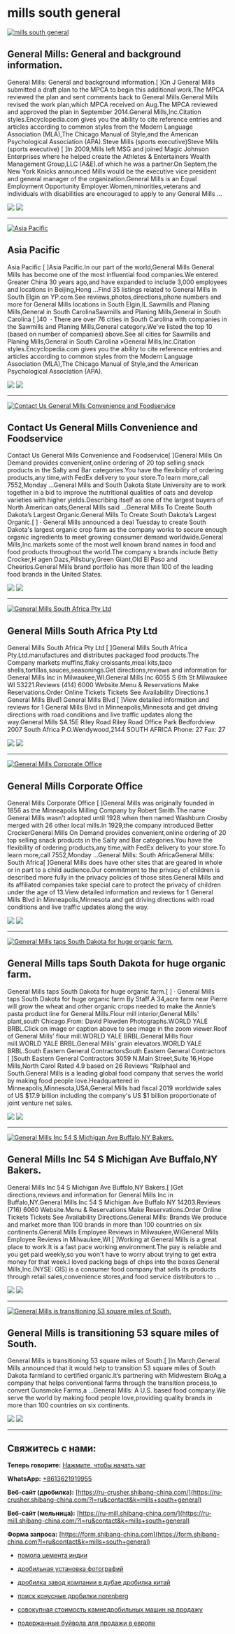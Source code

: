 # mills south general

<a href="https://swt.shibang-china.com/?l=ru&img&k=mills+south+general" target="_blank">![mills south general](http://static.shibang-china.com/all-800x300/849.jpg)</a>

## General Mills: General and background information.
General Mills: General and background information.[ ]On J General Mills submitted a draft plan to the MPCA to begin this additional work.The MPCA reviewed the plan and sent comments back to General Mills.General Mills revised the work plan,which MPCA received on Aug.The MPCA reviewed and approved the plan in September 2014.General Mills,Inc.Citation styles.Encyclopedia.com gives you the ability to cite reference entries and articles according to common styles from the Modern Language Association (MLA),The Chicago Manual of Style,and the American Psychological Association (APA).Steve Mills (sports executive)Steve Mills (sports executive) [ ]In 2009,Mills left MSG and joined Magic Johnson Enterprises where he helped create the Athletes &amp; Entertainers Wealth Management Group,LLC (A&amp;E).of which he was a partner.On Septem,the New York Knicks announced Mills would be the executive vice president and general manager of the organization.General Mills is an Equal Employment Opportunity Employer.Women,minorities,veterans and individuals with disabilities are encouraged to apply to any General Mills …


<a href="https://whatsapp.shibangsoft.com/WhatsApp.php" target="_blank" title="WhatsApp">![](http://static.shibang-china.com/icon/whatsapp.png)</a> <a href="https://swt.shibang-china.com/?l=ru&icon&k=mills+south+general" target="_blank">![](http://static.shibang-china.com/icon/chat-ru.png)</a>

---

<a href="https://swt.shibang-china.com/?l=ru&img&k=mills+south+general" target="_blank">![Asia Pacific](http://static.shibang-china.com/all-800x300/1387.jpg)</a>

## Asia Pacific
Asia Pacific [ ]Asia Pacific.In our part of the world,General Mills General Mills has become one of the most influential food companies.We entered Greater China 30 years ago,and have expanded to include 3,000 employees and locations in Beijing,Hong …Find 35 listings related to General Mills in South Elgin on YP.com.See reviews,photos,directions,phone numbers and more for General Mills locations in South Elgin,IL.Sawmills and Planing Mills,General in South CarolinaSawmills and Planing Mills,General in South Carolina [ ]40 &nbsp;&#0183;&#32;There are over 76 cities in South Carolina with companies in the Sawmills and Planing Mills,General category.We've listed the top 10 (based on number of companies) above.See all cities for Sawmills and Planing Mills,General in South Carolina &#187;General Mills,Inc.Citation styles.Encyclopedia.com gives you the ability to cite reference entries and articles according to common styles from the Modern Language Association (MLA),The Chicago Manual of Style,and the American Psychological Association (APA).


<a href="https://whatsapp.shibangsoft.com/WhatsApp.php" target="_blank" title="WhatsApp">![](http://static.shibang-china.com/icon/whatsapp.png)</a> <a href="https://swt.shibang-china.com/?l=ru&icon&k=mills+south+general" target="_blank">![](http://static.shibang-china.com/icon/chat-ru.png)</a>

---

<a href="https://swt.shibang-china.com/?l=ru&img&k=mills+south+general" target="_blank">![Contact Us General Mills Convenience and Foodservice](http://static.shibang-china.com/all-800x300/142.jpg)</a>

## Contact Us General Mills Convenience and Foodservice
Contact Us General Mills Convenience and Foodservice[ ]General Mills On Demand provides convenient,online ordering of 20 top selling snack products in the Salty and Bar categories.You have the flexibility of ordering products,any time,with FedEx delivery to your store.To learn more,call 7552,Monday …General Mills and South Dakota State University are to work together in a bid to improve the nutritional qualities of oats and develop varieties with higher yields.Describing itself as one of the largest buyers of North American oats,General Mills said …General Mills To Create South Dakota’s Largest Organic.General Mills To Create South Dakota’s Largest Organic.[ ]&nbsp;&#0183;&#32;General Mills announced a deal Tuesday to create South Dakota's largest organic crop farm as the company works to secure enough organic ingredients to meet growing consumer demand worldwide.General Mills,Inc.markets some of the most well known brand names in food and food products throughout the world.The company s brands include Betty Crocker,H agen Dazs,Pillsbury,Green Giant,Old El Paso and Cheerios.General Mills brand portfolio has more than 100 of the leading food brands in the United States.


<a href="https://whatsapp.shibangsoft.com/WhatsApp.php" target="_blank" title="WhatsApp">![](http://static.shibang-china.com/icon/whatsapp.png)</a> <a href="https://swt.shibang-china.com/?l=ru&icon&k=mills+south+general" target="_blank">![](http://static.shibang-china.com/icon/chat-ru.png)</a>

---

<a href="https://swt.shibang-china.com/?l=ru&img&k=mills+south+general" target="_blank">![General Mills South Africa Pty Ltd](http://static.shibang-china.com/all-800x300/310.jpg)</a>

## General Mills South Africa Pty Ltd
General Mills South Africa Pty Ltd [ ]General Mills South Africa Pty.Ltd.manufactures and distributes packaged food products.The Company markets muffins,flaky croissants,meal kits,taco shells,tortillas,sauces,seasonings.Get directions,reviews and information for General Mills Inc in Milwaukee,WI.General Mills Inc 6055 S 6th St Milwaukee WI 53221.Reviews (414) 6000 Website.Menu &amp; Reservations Make Reservations.Order Online Tickets Tickets See Availability Directions.1 General Mills Blvd1 General Mills Blvd [ ]View detailed information and reviews for 1 General Mills Blvd in Minneapolis,Minnesota and get driving directions with road conditions and live traffic updates along the way.General Mills SA.15E Riley Road Riley Road Office Park Bedfordview 2007 South Africa P.O.Wendywood,2144 SOUTH AFRICA Phone: 27 Fax: 27


<a href="https://whatsapp.shibangsoft.com/WhatsApp.php" target="_blank" title="WhatsApp">![](http://static.shibang-china.com/icon/whatsapp.png)</a> <a href="https://swt.shibang-china.com/?l=ru&icon&k=mills+south+general" target="_blank">![](http://static.shibang-china.com/icon/chat-ru.png)</a>

---

<a href="https://swt.shibang-china.com/?l=ru&img&k=mills+south+general" target="_blank">![General Mills Corporate Office](http://static.shibang-china.com/all-800x300/729.jpg)</a>

## General Mills Corporate Office
General Mills Corporate Office [ ]General Mills was originally founded in 1856 as the Minneapolis Milling Company by Robert Smith.The name General Mills wasn’t adopted until 1928 when then named Washburn Crosby merged with 26 other local mills.In 1929,the company introduced Better CrockerGeneral Mills On Demand provides convenient,online ordering of 20 top selling snack products in the Salty and Bar categories.You have the flexibility of ordering products,any time,with FedEx delivery to your store.To learn more,call 7552,Monday …General Mills: South AfricaGeneral Mills: South Africa[ ]General Mills does have other sites that are geared in whole or in part to a child audience.Our commitment to the privacy of children is described more fully in the privacy policies of those sites.General Mills and its affiliated companies take special care to protect the privacy of children under the age of 13.View detailed information and reviews for 1 General Mills Blvd in Minneapolis,Minnesota and get driving directions with road conditions and live traffic updates along the way.


<a href="https://whatsapp.shibangsoft.com/WhatsApp.php" target="_blank" title="WhatsApp">![](http://static.shibang-china.com/icon/whatsapp.png)</a> <a href="https://swt.shibang-china.com/?l=ru&icon&k=mills+south+general" target="_blank">![](http://static.shibang-china.com/icon/chat-ru.png)</a>

---

<a href="https://swt.shibang-china.com/?l=ru&img&k=mills+south+general" target="_blank">![General Mills taps South Dakota for huge organic farm.](http://static.shibang-china.com/all-800x300/187.jpg)</a>

## General Mills taps South Dakota for huge organic farm.
General Mills taps South Dakota for huge organic farm.[ ]&nbsp;&#0183;&#32;General Mills taps South Dakota for huge organic farm By Staff.A 34,acre farm near Pierre will grow the wheat and other organic crops needed to make the Annie’s pasta product line for General Mills.Flour mill interior,General Mills' plant,south Chicago.From: David Plowden Photographs.WORLD YALE BRBL.Click on image or caption above to see image in the zoom viewer.Roof of General Mills' flour mill.WORLD YALE BRBL.General Mills flour mill.WORLD YALE BRBL.General Mills' grain elevators.WORLD YALE BRBL.South Eastern General ContractorsSouth Eastern General Contractors [ ]South Eastern General Contractors 3059 N.Main Street,Suite 16,Hope Mills,North Carol Rated 4.9 based on 26 Reviews &quot;Ralphael and South.General Mills is a leading global food company that serves the world by making food people love.Headquartered in Minneapolis,Minnesota,USA,General Mills had fiscal 2019 worldwide sales of US $17.9 billion including the company's US $1 billion proportionate of joint venture net sales.


<a href="https://whatsapp.shibangsoft.com/WhatsApp.php" target="_blank" title="WhatsApp">![](http://static.shibang-china.com/icon/whatsapp.png)</a> <a href="https://swt.shibang-china.com/?l=ru&icon&k=mills+south+general" target="_blank">![](http://static.shibang-china.com/icon/chat-ru.png)</a>

---

<a href="https://swt.shibang-china.com/?l=ru&img&k=mills+south+general" target="_blank">![General Mills Inc 54 S Michigan Ave Buffalo,NY Bakers.](http://static.shibang-china.com/all-800x300/1359.jpg)</a>

## General Mills Inc 54 S Michigan Ave Buffalo,NY Bakers.
General Mills Inc 54 S Michigan Ave Buffalo,NY Bakers.[ ]Get directions,reviews and information for General Mills Inc in Buffalo,NY.General Mills Inc 54 S Michigan Ave Buffalo NY 14203.Reviews (716) 6060 Website.Menu &amp; Reservations Make Reservations.Order Online Tickets Tickets See Availability Directions.General Mills: Brands We produce and market more than 100 brands in more than 100 countries on six continents.General Mills Employee Reviews in Milwaukee,WIGeneral Mills Employee Reviews in Milwaukee,WI [ ]Working at General Mills is a great place to work.It is a fast pace working environment.The pay is reliable and you get paid weekly,so you won't have to worry about trying to get extra money for that week.I loved packing bags of chips into the boxes.General Mills,Inc.(NYSE: GIS) is a consumer food company that sells its products through retail sales,convenience stores,and food service distributors to …


<a href="https://whatsapp.shibangsoft.com/WhatsApp.php" target="_blank" title="WhatsApp">![](http://static.shibang-china.com/icon/whatsapp.png)</a> <a href="https://swt.shibang-china.com/?l=ru&icon&k=mills+south+general" target="_blank">![](http://static.shibang-china.com/icon/chat-ru.png)</a>

---

<a href="https://swt.shibang-china.com/?l=ru&img&k=mills+south+general" target="_blank">![General Mills is transitioning 53 square miles of South.](http://static.shibang-china.com/all-800x300/1229.jpg)</a>

## General Mills is transitioning 53 square miles of South.
General Mills is transitioning 53 square miles of South.[ ]In March,General Mills announced that it would help to transition 53 square miles of South Dakota farmland to certified organic.It’s partnering with Midwestern BioAg,a company that helps conventional farms through the transition process,to convert Gunsmoke Farms,a …General Mills: A U.S. based food company.We serve the world by making food people love,providing quality brands in more than 100 countries on six continents.

<a href="https://whatsapp.shibangsoft.com/WhatsApp.php" target="_blank" title="WhatsApp">![](http://static.shibang-china.com/icon/whatsapp.png)</a> <a href="https://swt.shibang-china.com/?l=ru&icon&k=mills+south+general" target="_blank">![](http://static.shibang-china.com/icon/chat-ru.png)</a>

---
## Свяжитесь с нами:

**Теперь говорите:** [Нажмите, чтобы начать чат](https://swt.shibang-china.com?l=ru&contact&k=mills+south+general)

**WhatsApp:**  [+8613621919955](https://whatsapp.shibangsoft.com/WhatsApp.php)

**Веб-сайт (дробилка):** [https://ru-crusher.shibang-china.com/](https://ru-crusher.shibang-china.com/?l=ru&contact&k=mills+south+general)

**Веб-сайт (мельница):** [https://ru-mill.shibang-china.com/](https://ru-mill.shibang-china.com/?l=ru&contact&k=mills+south+general)

**Форма запроса:** [https://form.shibang-china.com](https://form.shibang-china.com?l=ru&contact&k=mills+south+general)

* [помола цемента индии](../109/%D0%BF%D0%BE%D0%BC%D0%BE%D0%BB%D0%B0%20%D1%86%D0%B5%D0%BC%D0%B5%D0%BD%D1%82%D0%B0%20%D0%B8%D0%BD%D0%B4%D0%B8%D0%B8.md)

* [дробильная установка фотографий](../115/%D0%B4%D1%80%D0%BE%D0%B1%D0%B8%D0%BB%D1%8C%D0%BD%D0%B0%D1%8F%20%D1%83%D1%81%D1%82%D0%B0%D0%BD%D0%BE%D0%B2%D0%BA%D0%B0%20%D1%84%D0%BE%D1%82%D0%BE%D0%B3%D1%80%D0%B0%D1%84%D0%B8%D0%B9.md)

* [дробилка завод компании в дубае дробилка китай](../108/%D0%B4%D1%80%D0%BE%D0%B1%D0%B8%D0%BB%D0%BA%D0%B0%20%D0%B7%D0%B0%D0%B2%D0%BE%D0%B4%20%D0%BA%D0%BE%D0%BC%D0%BF%D0%B0%D0%BD%D0%B8%D0%B8%20%D0%B2%20%D0%B4%D1%83%D0%B1%D0%B0%D0%B5%20%D0%B4%D1%80%D0%BE%D0%B1%D0%B8%D0%BB%D0%BA%D0%B0%20%D0%BA%D0%B8%D1%82%D0%B0%D0%B9.md)

* [поиск конусные дробилки norenberg](../115/%D0%BF%D0%BE%D0%B8%D1%81%D0%BA%20%D0%BA%D0%BE%D0%BD%D1%83%D1%81%D0%BD%D1%8B%D0%B5%20%D0%B4%D1%80%D0%BE%D0%B1%D0%B8%D0%BB%D0%BA%D0%B8%20norenberg.md)

* [совокупная стоимость камнедробильных машин на продажу](../120/%D1%81%D0%BE%D0%B2%D0%BE%D0%BA%D1%83%D0%BF%D0%BD%D0%B0%D1%8F%20%D1%81%D1%82%D0%BE%D0%B8%D0%BC%D0%BE%D1%81%D1%82%D1%8C%20%D0%BA%D0%B0%D0%BC%D0%BD%D0%B5%D0%B4%D1%80%D0%BE%D0%B1%D0%B8%D0%BB%D1%8C%D0%BD%D1%8B%D1%85%20%D0%BC%D0%B0%D1%88%D0%B8%D0%BD%20%D0%BD%D0%B0%20%D0%BF%D1%80%D0%BE%D0%B4%D0%B0%D0%B6%D1%83.md)

* [подержанные буйвола для продажи в европе](../107/%D0%BF%D0%BE%D0%B4%D0%B5%D1%80%D0%B6%D0%B0%D0%BD%D0%BD%D1%8B%D0%B5%20%D0%B1%D1%83%D0%B9%D0%B2%D0%BE%D0%BB%D0%B0%20%D0%B4%D0%BB%D1%8F%20%D0%BF%D1%80%D0%BE%D0%B4%D0%B0%D0%B6%D0%B8%20%D0%B2%20%D0%B5%D0%B2%D1%80%D0%BE%D0%BF%D0%B5.md)